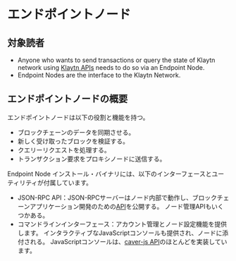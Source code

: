# エンドポイントノード

## 対象読者<a id="intended-audience"></a>

- Anyone who wants to send transactions or query the state of Klaytn network using [Klaytn APIs](../../references/json-rpc/klay/account-created) needs to do so via an Endpoint Node.
- Endpoint Nodes are the interface to the Klaytn Network.

## エンドポイントノードの概要<a id="endpoint-node-overview"></a>

エンドポイントノードは以下の役割と機能を持つ。

- ブロックチェーンのデータを同期させる。
- 新しく受け取ったブロックを検証する。
- クエリーリクエストを処理する。
- トランザクション要求をプロキシノードに送信する。

Endpoint Node インストール・バイナリには、以下のインターフェースとユーティリティが付属しています。

- JSON-RPC API：JSON-RPCサーバーはノード内部で動作し、ブロックチェーンアプリケーション開発のための[API](../../references/json-rpc/klay/account-created)を公開する。 ノード管理APIもいくつかある。
- コマンドラインインターフェース：アカウント管理とノード設定機能を提供します。 インタラクティブなJavaScriptコンソールも提供され、ノードに添付される。 JavaScriptコンソールは、[caver-js API](../../references/sdk/caver-js/caver-js.md)のほとんどを実装しています。
